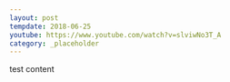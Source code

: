 ```yaml
---
layout: post
tempdate: 2018-06-25
youtube: https://www.youtube.com/watch?v=slviwNo3T_A
category: _placeholder
---
```

test content